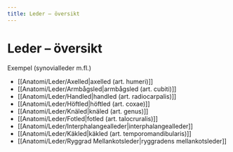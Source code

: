 ```yaml
---
title: Leder – översikt
---
```


# Leder – översikt


Exempel (synovialleder m.fl.)
- [[Anatomi/Leder/Axelled|axelled (art. humeri)]]
- [[Anatomi/Leder/Armbågsled|armbågsled (art. cubiti)]]
- [[Anatomi/Leder/Handled|handled (art. radiocarpalis)]]
- [[Anatomi/Leder/Höftled|höftled (art. coxae)]]
- [[Anatomi/Leder/Knäled|knäled (art. genus)]]
- [[Anatomi/Leder/Fotled|fotled (art. talocruralis)]]
- [[Anatomi/Leder/Interphalangealleder|interphalangealleder]]
- [[Anatomi/Leder/Käkled|käkled (art. temporomandibularis)]]
- [[Anatomi/Leder/Ryggrad Mellankotsleder|ryggradens mellankotsleder]]
